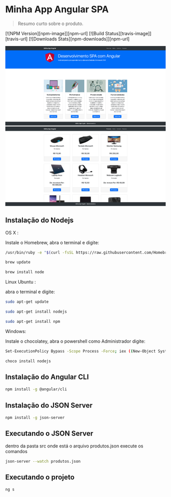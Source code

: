 # Minha App Angular SPA
> Resumo curto sobre o produto.

[![NPM Version][npm-image]][npm-url]
[![Build Status][travis-image]][travis-url]
[![Downloads Stats][npm-downloads]][npm-url]


![](index.png)
![](produtos.png)


## Instalação do Nodejs
OS X :

Instale o Homebrew, abra o terminal e digite:
```sh
/usr/bin/ruby -e "$(curl -fsSL https://raw.githubusercontent.com/Homebrew/install/master/install)"
```
```sh
brew update
```
```sh
brew install node
```

Linux Ubuntu :

abra o terminal e digite:
```sh
sudo apt-get update
```
```sh
sudo apt-get install nodejs
```
```sh
sudo apt-get install npm
```

Windows:

Instale o chocolatey, abra o powershell como Administrador digite:

```sh
Set-ExecutionPolicy Bypass -Scope Process -Force; iex ((New-Object System.Net.WebClient).DownloadString('https://chocolatey.org/install.ps1'))
```
```sh
choco install nodejs
```


## Instalação do Angular CLI

```sh
npm install -g @angular/cli
```

## Instalação do JSON Server
```sh
npm install -g json-server
```


## Executando o JSON Server
dentro da pasta src onde está o arquivo produtos.json  execute os comandos

```sh
json-server --watch produtos.json
```

## Executando o projeto
```sh
ng s
```
